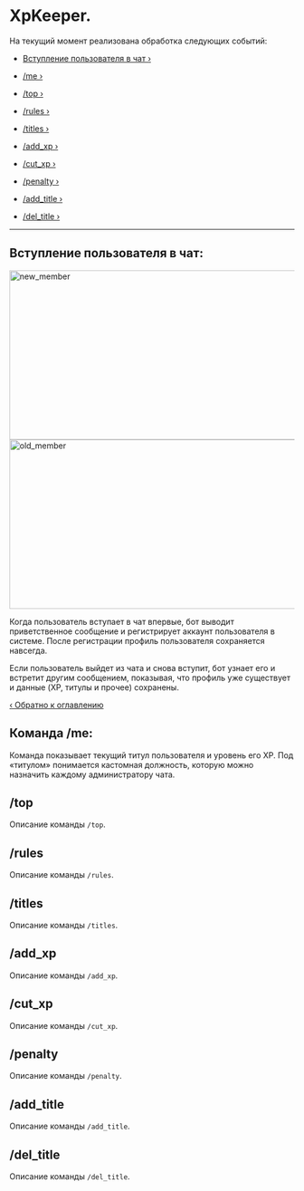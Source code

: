 # XpKeeper.

На текущий момент реализована обработка следующих событий:
- [Вступление пользователя в чат ›](#вступление-пользователя-в-чат)

- [/me ›](#команда-me)
- [/top ›](#top)
- [/rules ›](#rules)
- [/titles ›](#titles)

- [/add_xp ›](#add_xp)
- [/cut_xp ›](#cut_xp)
- [/penalty ›](#penalty)

- [/add_title ›](#add_title)
- [/del_title ›](#del_title)

---
## Вступление пользователя в чат:
<img width="760" height="299" alt="new_member" src="https://github.com/user-attachments/assets/fb930dd9-8161-4f47-9c03-2f6c0e2e36ca" />
<img width="760" height="299" alt="old_member" src="https://github.com/user-attachments/assets/ab489176-ee0b-4d66-ba0b-8ee837b5ccdb" />

Когда пользователь вступает в чат впервые, бот выводит приветственное сообщение и регистрирует аккаунт пользователя в системе. После регистрации профиль пользователя сохраняется навсегда.

Если пользователь выйдет из чата и снова вступит, бот узнает его и встретит другим сообщением, показывая, что профиль уже существует и данные (XP, титулы и прочее) сохранены.

[‹ Обратно к оглавлению](#xpkeeper)

## Команда /me:

Команда показывает текущий титул пользователя и уровень его XP. 
Под «титулом» понимается кастомная должность, которую можно назначить каждому администратору чата.

## /top
Описание команды `/top`.

## /rules
Описание команды `/rules`.

## /titles
Описание команды `/titles`.

## /add_xp
Описание команды `/add_xp`.

## /cut_xp
Описание команды `/cut_xp`.

## /penalty
Описание команды `/penalty`.

## /add_title
Описание команды `/add_title`.

## /del_title
Описание команды `/del_title`.
